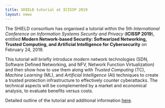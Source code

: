 ```yaml
---
title: SHIELD tutorial at ICISSP 2019
layout: news
---
```


The SHIELD consortium has organised a tutorial within the 5th *International
Conference on Information Systems Security and Privacy* (**ICISSP 2019**),
entitled **Modern Network-based
Security: Softwarized Networking, Trusted Computing, and Artificial
Intelligence for Cybersecurity** on February 24, 2019.

This tutorial will briefly introduce modern network technologies (SDN,
Software Defined Networking, and NFV, Network Function Virtualization) and
then show how to use them along with *Trusted Computing* (TC),
*Machine Learning* (ML), and *Artificial Intelligence* (AI) techniques to create a
trusted protection infrastructure to effectively counter cyberattacks.
The technical aspects will be complemented by a market and economical
analysis, to evaluate benefits versus costs. 

Detailed outline of the tutorial and additional information [here](http://www.icissp.org/tutorials.aspx#1). 

